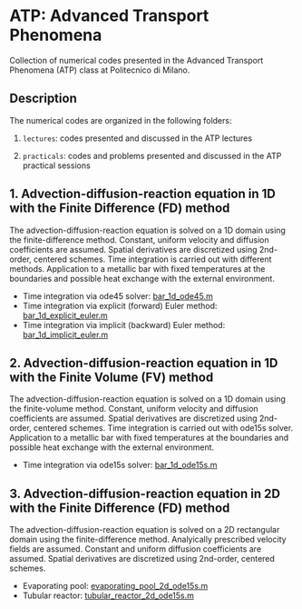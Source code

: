 # ATP: Advanced Transport Phenomena
Collection of numerical codes presented in the Advanced Transport Phenomena (ATP) class at Politecnico di Milano.

Description
-----------
The numerical codes are organized in the following folders:

1. `lectures`: codes presented and discussed in the ATP lectures

2. `practicals`: codes and problems presented and discussed in the ATP practical sessions


## 1. Advection-diffusion-reaction equation in 1D with the Finite Difference (FD) method
The advection-diffusion-reaction equation is solved on a 1D domain using the finite-difference method. Constant, uniform velocity and diffusion coefficients are assumed. Spatial derivatives are discretized using 2nd-order, centered schemes. Time integration is carried out with different methods. Application to a metallic bar with fixed temperatures at the boundaries and possible heat exchange with the external environment.
* Time integration via ode45 solver: [bar_1d_ode45.m](lectures/FDM1D/bar_1d_ode45.m)
* Time integration via explicit (forward) Euler method: [bar_1d_explicit_euler.m](lectures/FDM1D/bar_1d_explicit_euler.m)
* Time integration via implicit (backward) Euler method: [bar_1d_implicit_euler.m](lectures/FDM1D/bar_1d_implicit_euler.m)

## 2. Advection-diffusion-reaction equation in 1D with the Finite Volume (FV) method
The advection-diffusion-reaction equation is solved on a 1D domain using the finite-volume method. Constant, uniform velocity and diffusion coefficients are assumed. Spatial derivatives are discretized using 2nd-order, centered schemes. Time integration is carried out with ode15s solver. Application to a metallic bar with fixed temperatures at the boundaries and possible heat exchange with the external environment.
* Time integration via ode15s solver: [bar_1d_ode15s.m](lectures/FVM1D/bar_1d_ode15s.m)

## 3. Advection-diffusion-reaction equation in 2D with the Finite Difference (FD) method
The advection-diffusion-reaction equation is solved on a 2D rectangular domain using the finite-difference method. Analyically prescribed velocity fields are assumed. Constant and uniform diffusion coefficients are assumed. Spatial derivatives are discretized using 2nd-order, centered schemes.
* Evaporating pool: [evaporating_pool_2d_ode15s.m](lectures/FDM2D/evaporating_pool_2d_ode15s.m)
* Tubular reactor: [tubular_reactor_2d_ode15s.m](lectures/FDM2D/tubular_reactor_2d_ode15s.m)
